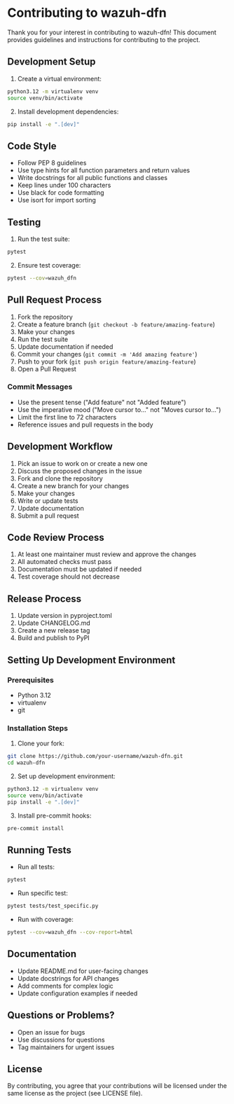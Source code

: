 # Contributing to wazuh-dfn

Thank you for your interest in contributing to wazuh-dfn! This document provides guidelines and instructions for contributing to the project.

## Development Setup

1. Create a virtual environment:
```bash
python3.12 -m virtualenv venv
source venv/bin/activate
```

2. Install development dependencies:
```bash
pip install -e ".[dev]"
```

## Code Style

- Follow PEP 8 guidelines
- Use type hints for all function parameters and return values
- Write docstrings for all public functions and classes
- Keep lines under 100 characters
- Use black for code formatting
- Use isort for import sorting

## Testing

1. Run the test suite:
```bash
pytest
```

2. Ensure test coverage:
```bash
pytest --cov=wazuh_dfn
```

## Pull Request Process

1. Fork the repository
2. Create a feature branch (`git checkout -b feature/amazing-feature`)
3. Make your changes
4. Run the test suite
5. Update documentation if needed
6. Commit your changes (`git commit -m 'Add amazing feature'`)
7. Push to your fork (`git push origin feature/amazing-feature`)
8. Open a Pull Request

### Commit Messages

- Use the present tense ("Add feature" not "Added feature")
- Use the imperative mood ("Move cursor to..." not "Moves cursor to...")
- Limit the first line to 72 characters
- Reference issues and pull requests in the body

## Development Workflow

1. Pick an issue to work on or create a new one
2. Discuss the proposed changes in the issue
3. Fork and clone the repository
4. Create a new branch for your changes
5. Make your changes
6. Write or update tests
7. Update documentation
8. Submit a pull request

## Code Review Process

1. At least one maintainer must review and approve the changes
2. All automated checks must pass
3. Documentation must be updated if needed
4. Test coverage should not decrease

## Release Process

1. Update version in pyproject.toml
2. Update CHANGELOG.md
3. Create a new release tag
4. Build and publish to PyPI

## Setting Up Development Environment

### Prerequisites

- Python 3.12
- virtualenv
- git

### Installation Steps

1. Clone your fork:
```bash
git clone https://github.com/your-username/wazuh-dfn.git
cd wazuh-dfn
```

2. Set up development environment:
```bash
python3.12 -m virtualenv venv
source venv/bin/activate
pip install -e ".[dev]"
```

3. Install pre-commit hooks:
```bash
pre-commit install
```

## Running Tests

- Run all tests:
```bash
pytest
```

- Run specific test:
```bash
pytest tests/test_specific.py
```

- Run with coverage:
```bash
pytest --cov=wazuh_dfn --cov-report=html
```

## Documentation

- Update README.md for user-facing changes
- Update docstrings for API changes
- Add comments for complex logic
- Update configuration examples if needed

## Questions or Problems?

- Open an issue for bugs
- Use discussions for questions
- Tag maintainers for urgent issues

## License

By contributing, you agree that your contributions will be licensed under the same license as the project (see LICENSE file).
